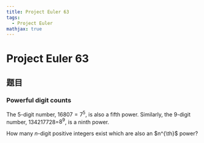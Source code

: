 ```yaml
---
title: Project Euler 63
tags:
  - Project Euler
mathjax: true
---
```

<escape><!-- more --></escape>

# Project Euler 63
## 题目
### Powerful digit counts
The $5$-digit number, $16807=7^5$, is also a fifth power. Similarly, the $9$-digit number, $134217728$=$8^9$, is a ninth power.

How many $n$-digit positive integers exist which are also an $n^{\th}$ power?
